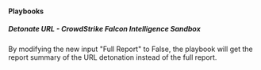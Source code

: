 
#### Playbooks

##### Detonate URL - CrowdStrike Falcon Intelligence Sandbox

By modifying the new input "Full Report" to False, the playbook will get the report summary of the URL detonation instead of the full report.